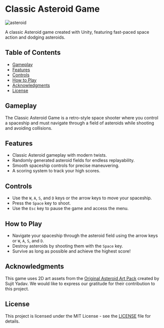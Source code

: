 # Classic Asteroid Game

![asteroid](https://github.com/calalalizade/UnityGames_Collection/assets/60787777/290112c7-ca65-4c05-a030-6f4bbe89c63c)

A classic Asteroid game created with Unity, featuring fast-paced space action and dodging asteroids.

## Table of Contents

- [Gameplay](#gameplay)
- [Features](#features)
- [Controls](#controls)
- [How to Play](#how-to-play)
- [Acknowledgments](#acknowledgments)
- [License](#license)

## Gameplay

The Classic Asteroid Game is a retro-style space shooter where you control a spaceship and must navigate through a field of asteroids while shooting and avoiding collisions.

## Features

- Classic Asteroid gameplay with modern twists.
- Randomly generated asteroid fields for endless replayability.
- Smooth spaceship controls for precise maneuvering.
- A scoring system to track your high scores.

## Controls

- Use the `W`, `A`, `S`, and `D` keys or the arrow keys to move your spaceship.
- Press the `Space` key to shoot.
- Use the `Esc` key to pause the game and access the menu.

## How to Play

- Navigate your spaceship through the asteroid field using the arrow keys or `W`, `A`, `S`, and `D`.
- Destroy asteroids by shooting them with the `Space` key.
- Survive as long as possible and achieve the highest score!

## Acknowledgments

This game uses 2D art assets from the [Original Asteroid Art Pack](https://unluckystudio.com/game-art-giveaway-3-sci-fi-spaceship-game-sprites-pack/) created by Sujit Yadav. We would like to express our gratitude for their contribution to this project.

## License

This project is licensed under the MIT License - see the [LICENSE](../LICENSE) file for details.
